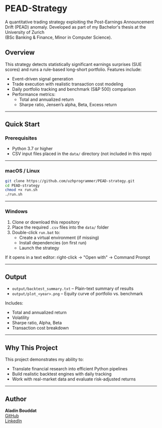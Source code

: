 # PEAD-Strategy

A quantitative trading strategy exploiting the Post-Earnings Announcement Drift (PEAD) anomaly. Developed as part of my Bachelor's thesis at the University of Zurich  
(BSc Banking & Finance, Minor in Computer Science).

## Overview

This strategy detects statistically significant earnings surprises (SUE scores) and runs a rule-based long-short portfolio. Features include:

- Event-driven signal generation  
- Trade execution with realistic transaction cost modeling  
- Daily portfolio tracking and benchmark (S&P 500) comparison  
- Performance metrics:
  - Total and annualized return  
  - Sharpe ratio, Jensen’s alpha, Beta, Excess return

---

## Quick Start

### Prerequisites

- Python 3.7 or higher
- CSV input files placed in the `data/` directory (not included in this repo)

---

### macOS / Linux

```bash
git clone https://github.com/uzhprogrammer/PEAD-strategy.git
cd PEAD-strategy
chmod +x run.sh
./run.sh
```

---

### Windows

1. Clone or download this repository  
2. Place the required `.csv` files into the `data/` folder  
3. Double-click `run.bat` to:
   - Create a virtual environment (if missing)  
   - Install dependencies (on first run)  
   - Launch the strategy

If it opens in a text editor: right-click → "Open with" → Command Prompt

---

## Output

- `output/backtest_summary.txt` – Plain-text summary of results  
- `output/plot_<year>.png` – Equity curve of portfolio vs. benchmark

Includes:
- Total and annualized return  
- Volatility  
- Sharpe ratio, Alpha, Beta  
- Transaction cost breakdown

---

## Why This Project

This project demonstrates my ability to:

- Translate financial research into efficient Python pipelines  
- Build realistic backtest engines with daily tracking  
- Work with real-market data and evaluate risk-adjusted returns

---

## Author

**Aladin Bouddat**  
[GitHub](https://github.com/uzhprogrammer)  
[LinkedIn](https://www.linkedin.com/in/aladinbouddat)
